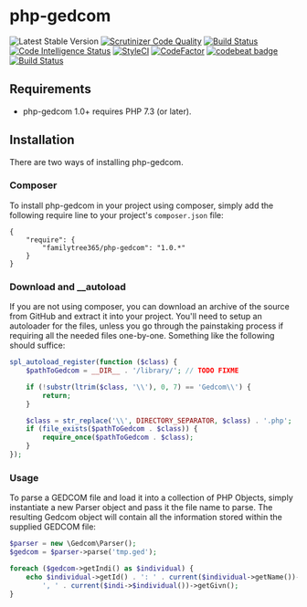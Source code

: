 # php-gedcom
 ![Latest Stable Version](https://img.shields.io/github/release/familytree365/php-gedcom.svg) 
[![Scrutinizer Code Quality](https://scrutinizer-ci.com/g/familytree365/php-gedcom/badges/quality-score.png?b=master)](https://scrutinizer-ci.com/g/familytree365/php-gedcom/?branch=master)
[![Build Status](https://scrutinizer-ci.com/g/familytree365/php-gedcom/badges/build.png?b=master)](https://scrutinizer-ci.com/g/familytree365/php-gedcom/build-status/master)
[![Code Intelligence Status](https://scrutinizer-ci.com/g/familytree365/php-gedcom/badges/code-intelligence.svg?b=master)](https://scrutinizer-ci.com/code-intelligence)
[![StyleCI](https://github.styleci.io/repos/262784020/shield?branch=master)](https://github.styleci.io/repos/262784020)
[![CodeFactor](https://www.codefactor.io/repository/github/familytree365/php-gedcom/badge/master)](https://www.codefactor.io/repository/github/familytree365/php-gedcom/overview/master)
[![codebeat badge](https://codebeat.co/badges/911f9e33-212a-4dfa-a860-751cdbbacff7)](https://codebeat.co/projects/github-com-modularphp-gedcom-php-gedcom-master)
[![Build Status](https://travis-ci.org/familytree365/php-gedcom.svg?branch=master)](https://travis-ci.org/familytree365/php-gedcom)




## Requirements

* php-gedcom 1.0+ requires PHP 7.3 (or later).

## Installation

There are two ways of installing php-gedcom.

### Composer

To install php-gedcom in your project using composer, simply add the following require line to your project's `composer.json` file:

    {
        "require": {
            "familytree365/php-gedcom": "1.0.*"
        }
    }

### Download and __autoload

If you are not using composer, you can download an archive of the source from GitHub and extract it into your project. You'll need to setup an autoloader for the files, unless you go through the painstaking process if requiring all the needed files one-by-one. Something like the following should suffice:

```php
spl_autoload_register(function ($class) {
    $pathToGedcom = __DIR__ . '/library/'; // TODO FIXME

    if (!substr(ltrim($class, '\\'), 0, 7) == 'Gedcom\\') {
        return;
    }

    $class = str_replace('\\', DIRECTORY_SEPARATOR, $class) . '.php';
    if (file_exists($pathToGedcom . $class)) {
        require_once($pathToGedcom . $class);
    }
});
```

### Usage

To parse a GEDCOM file and load it into a collection of PHP Objects, simply instantiate a new Parser object and pass it the file name to parse. The resulting Gedcom object will contain all the information stored within the supplied GEDCOM file:

```php
$parser = new \Gedcom\Parser();
$gedcom = $parser->parse('tmp.ged');

foreach ($gedcom->getIndi() as $individual) {
    echo $individual->getId() . ': ' . current($individual->getName())->getSurn() .
        ', ' . current($indi->$individual())->getGivn();
}
```
